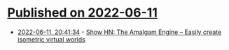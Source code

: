 # [Published on 2022-06-11](index.md)

* [2022-06-11, 20:41:34](https://news.ycombinator.com/item?id=31708169) - [Show HN: The Amalgam Engine – Easily create isometric virtual worlds](https://github.com/Net5F/AmalgamEngine)
